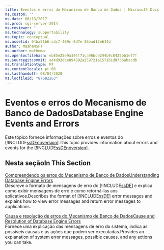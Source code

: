 ```yaml
---
title: Eventos e erros do Mecanismo de Banco de Dados | Microsoft Docs
ms.custom: ''
ms.date: 06/13/2017
ms.prod: sql-server-2014
ms.reviewer: ''
ms.technology: supportability
ms.topic: conceptual
ms.assetid: 04ba51b6-cdc7-409c-8d7e-26ead13e614d
author: MashaMSFT
ms.author: mathoma
ms.openlocfilehash: eb85e25e9a194f71ca96bce244b9c8425bb1e77f
ms.sourcegitcommit: ad4d92dce894592a259721a1571b1d8736abacdb
ms.translationtype: MT
ms.contentlocale: pt-BR
ms.lasthandoff: 08/04/2020
ms.locfileid: "87682263"
---
```

# <a name="database-engine-events-and-errors"></a><span data-ttu-id="6038a-102">Eventos e erros do Mecanismo de Banco de Dados</span><span class="sxs-lookup"><span data-stu-id="6038a-102">Database Engine Events and Errors</span></span>
  <span data-ttu-id="6038a-103">Este tópico fornece informações sobre erros e eventos do [!INCLUDE[ssDEnoversion](../../includes/ssdenoversion-md.md)].</span><span class="sxs-lookup"><span data-stu-id="6038a-103">This topic provides information about errors and events for the [!INCLUDE[ssDEnoversion](../../includes/ssdenoversion-md.md)].</span></span>  
  
## <a name="in-this-section"></a><span data-ttu-id="6038a-104">Nesta seção</span><span class="sxs-lookup"><span data-stu-id="6038a-104">In This Section</span></span>  
 [<span data-ttu-id="6038a-105">Compreendendo os erros do Mecanismo de Banco de Dados</span><span class="sxs-lookup"><span data-stu-id="6038a-105">Understanding Database Engine Errors</span></span>](../native-client-ole-db-errors/errors.md)  
 <span data-ttu-id="6038a-106">Descreve o formato de mensagens de erro do [!INCLUDE[ssDE](../../includes/ssde-md.md)] e explica como exibir mensagens de erro e como retorná-las aos aplicativos.</span><span class="sxs-lookup"><span data-stu-id="6038a-106">Describes the format of [!INCLUDE[ssDE](../../includes/ssde-md.md)] error messages and explains how to view error messages and return error messages to applications.</span></span>  
  
 [<span data-ttu-id="6038a-107">Causa e resolução de erros do Mecanismo de Banco de Dados</span><span class="sxs-lookup"><span data-stu-id="6038a-107">Cause and Resolution of Database Engine Errors</span></span>](../../database-engine/cause-and-resolution-of-database-engine-errors.md)  
 <span data-ttu-id="6038a-108">Fornece uma explicação das mensagens de erro do sistema, indica as possíveis causas e as ações que podem ser executadas.</span><span class="sxs-lookup"><span data-stu-id="6038a-108">Provides an explanation of system error messages, possible causes, and any actions you can take.</span></span>  
  
  
